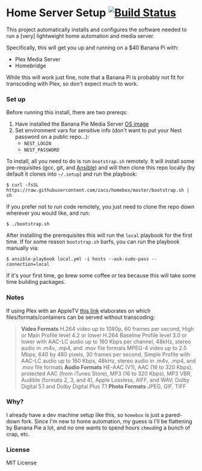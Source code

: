 # Home Server Setup [![Build Status](https://travis-ci.org/zacs/homebox.svg)](https://travis-ci.org/zacs/homebox)

This project automatically installs and configures the software needed to run a [very] lightweight home automation and media server.

Specifically, this will get you up and running on a $40 Banana Pi with:

- Plex Media Server
- Homebridge

While this will work just fine, note that a Banana Pi is probably not fit for transcoding with Plex, so don't expect much to work.

### Set up

Before running this install, there are two prereqs:

1. Have installed the Banana Pie Media Server [OS image](http://www.htpcguides.com/banana-pi-pro-home-media-server-installer-image/)
2. Set environment vars for sensitive info (don't want to put your Nest password on a public repo...):
    - `NEST_LOGIN`
    - `NEST_PASSWORD`

To install, all you need to do is run `bootstrap.sh` remotely. It will install some pre-requisites (gcc, git, and [Ansible](http://docs.ansible.com/)) and will then clone this repo locally (by default it clones into `~/.setup`) and run the playbook:

    $ curl -fsSL https://raw.githubusercontent.com/zacs/homebox/master/bootstrap.sh | sh

If you prefer not to run code remotely, you just need to clone the repo down wherever you would like, and run:

    $ ./bootstrap.sh

After installing the prerequisites this will run the `local` playbook
for the first time. If for some reason `bootstrap.sh` barfs, you can run the playbook manually via:

    $ ansible-playbook local.yml -i hosts --ask-sudo-pass --connection=local

If it's your first time, go brew some coffee or tea because this will
take some time building packages.

### Notes

If using Plex with an AppleTV [this link](https://forums.plex.tv/discussion/191474/formats-codecs-container) elaborates on which files/formats/containers can be served without transcoding:

>**Video Formats**
H.264 video up to 1080p, 60 frames per second, High or Main Profile level 4.2 or lower
H.264 Baseline Profile level 3.0 or lower with AAC-LC audio up to 160 Kbps per channel, 48kHz, stereo audio in .m4v, .mp4, and .mov file formats
MPEG-4 video up to 2.5 Mbps, 640 by 480 pixels, 30 frames per second, Simple Profile with AAC-LC audio up to 160 Kbps, 48kHz, stereo audio in .m4v, .mp4, and .mov file formats
**Audio Formats**
HE-AAC (V1), AAC (16 to 320 Kbps), protected AAC (from iTunes Store), MP3 (16 to 320 Kbps), MP3 VBR, Audible (formats 2, 3, and 4), Apple Lossless, AIFF, and WAV; Dolby Digital 5.1 and Dolby Digital Plus 7.1
**Photo Formats**
JPEG, GIF, TIFF

### Why?

I already have a dev machine setup like this, so `homebox` is just a pared-down fork. Since I'm new to home automation, my guess is I'll be flattening by Banana Pie a lot, and no one wants to spend hours `chmod`ing a bunch of crap, etc.

### License

MIT License
